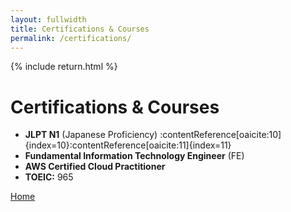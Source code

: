 ```yaml
---
layout: fullwidth
title: Certifications & Courses
permalink: /certifications/
---
```


{% include return.html %}

# Certifications & Courses  
- **JLPT N1** (Japanese Proficiency) :contentReference[oaicite:10]{index=10}:contentReference[oaicite:11]{index=11}  
- **Fundamental Information Technology Engineer** (FE)  
- **AWS Certified Cloud Practitioner**  
- **TOEIC:** 965  

<footer class="page-return-footer">
  <a href="/" class="btn btn-home">Home</a>
</footer>
